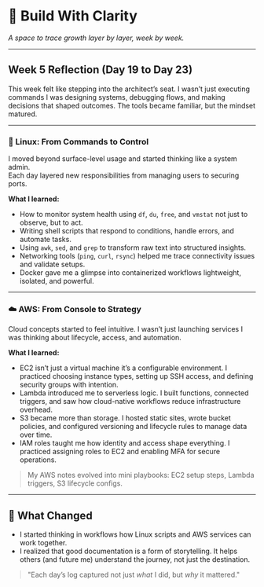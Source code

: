 # 🌿 Build With Clarity  
*A space to trace growth layer by layer, week by week.*

---
## Week 5 Reflection (Day 19 to Day 23)

This week felt like stepping into the architect’s seat. I wasn’t just executing commands I was designing systems, debugging flows, and making decisions that shaped outcomes. The tools became familiar, but the mindset matured.

---

### 🐧 Linux: From Commands to Control

I moved beyond surface-level usage and started thinking like a system admin.  
Each day layered new responsibilities from managing users to securing ports.

**What I learned:**
- How to monitor system health using `df`, `du`, `free`, and `vmstat` not just to observe, but to act.
- Writing shell scripts that respond to conditions, handle errors, and automate tasks.  
- Using `awk`, `sed`, and `grep` to transform raw text into structured insights.
- Networking tools (`ping`, `curl`, `rsync`) helped me trace connectivity issues and validate setups.
- Docker gave me a glimpse into containerized workflows lightweight, isolated, and powerful.

---

### ☁️ AWS: From Console to Strategy

Cloud concepts started to feel intuitive. I wasn’t just launching services I was thinking about lifecycle, access, and automation.

**What I learned:**
- EC2 isn’t just a virtual machine it’s a configurable environment. I practiced choosing instance types, setting up SSH access, and defining security groups with intention.
- Lambda introduced me to serverless logic. I built functions, connected triggers, and saw how cloud-native workflows reduce infrastructure overhead.
- S3 became more than storage. I hosted static sites, wrote bucket policies, and configured versioning and lifecycle rules to manage data over time.
- IAM roles taught me how identity and access shape everything. I practiced assigning roles to EC2 and enabling MFA for secure operations.
> My AWS notes evolved into mini playbooks: EC2 setup steps, Lambda triggers, S3 lifecycle configs.

---

## 🧩 What Changed
- I started thinking in workflows how Linux scripts and AWS services can work together.
- I realized that good documentation is a form of storytelling. It helps others (and future me) understand the journey, not just the destination.
> "Each day’s log captured not just *what* I did, but *why* it mattered."

